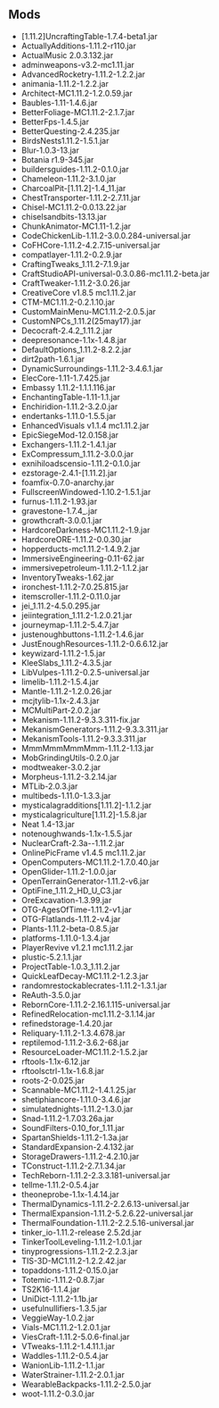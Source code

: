 ## Mods
* [1.11.2]UncraftingTable-1.7.4-beta1.jar
* ActuallyAdditions-1.11.2-r110.jar
* ActualMusic 2.0.3.132.jar
* adminweapons-v3.2-mc1.11.jar
* AdvancedRocketry-1.11.2-1.2.2.jar
* animania-1.11.2-1.2.2.jar
* Architect-MC1.11.2-1.2.0.59.jar
* Baubles-1.11-1.4.6.jar
* BetterFoliage-MC1.11.2-2.1.7.jar
* BetterFps-1.4.5.jar
* BetterQuesting-2.4.235.jar
* BirdsNests1.11.2-1.5.1.jar
* Blur-1.0.3-13.jar
* Botania r1.9-345.jar
* buildersguides-1.11.2-0.1.0.jar
* Chameleon-1.11.2-3.1.0.jar
* CharcoalPit-[1.11.2]-1.4_11.jar
* ChestTransporter-1.11.2-2.7.11.jar
* Chisel-MC1.11.2-0.0.13.22.jar
* chiselsandbits-13.13.jar
* ChunkAnimator-MC1.11-1.2.jar
* CodeChickenLib-1.11.2-3.0.0.284-universal.jar
* CoFHCore-1.11.2-4.2.7.15-universal.jar
* compatlayer-1.11.2-0.2.9.jar
* CraftingTweaks_1.11.2-7.1.9.jar
* CraftStudioAPI-universal-0.3.0.86-mc1.11.2-beta.jar
* CraftTweaker-1.11.2-3.0.26.jar
* CreativeCore v1.8.5 mc1.11.2.jar
* CTM-MC1.11.2-0.2.1.10.jar
* CustomMainMenu-MC1.11.2-2.0.5.jar
* CustomNPCs_1.11.2(25may17).jar
* Decocraft-2.4.2_1.11.2.jar
* deepresonance-1.1x-1.4.8.jar
* DefaultOptions_1.11.2-8.2.2.jar
* dirt2path-1.6.1.jar
* DynamicSurroundings-1.11.2-3.4.6.1.jar
* ElecCore-1.11-1.7.425.jar
* Embassy 1.11.2-1.1.1.116.jar
* EnchantingTable-1.11-1.1.jar
* Enchiridion-1.11.2-3.2.0.jar
* endertanks-1.11.0-1.5.5.jar
* EnhancedVisuals v1.1.4 mc1.11.2.jar
* EpicSiegeMod-12.0.158.jar
* Exchangers-1.11.2-1.4.1.jar
* ExCompressum_1.11.2-3.0.0.jar
* exnihiloadscensio-1.11.2-0.1.0.jar
* ezstorage-2.4.1-[1.11.2].jar
* foamfix-0.7.0-anarchy.jar
* FullscreenWindowed-1.10.2-1.5.1.jar
* furnus-1.11.2-1.93.jar
* gravestone-1.7.4_.jar
* growthcraft-3.0.0.1.jar
* HardcoreDarkness-MC1.11.2-1.9.jar
* HardcoreORE-1.11.2-0.0.30.jar
* hopperducts-mc1.11.2-1.4.9.2.jar
* ImmersiveEngineering-0.11-62.jar
* immersivepetroleum-1.11.2-1.1.2.jar
* InventoryTweaks-1.62.jar
* ironchest-1.11.2-7.0.25.815.jar
* itemscroller-1.11.2-0.11.0.jar
* jei_1.11.2-4.5.0.295.jar
* jeiintegration_1.11.2-1.2.0.21.jar
* journeymap-1.11.2-5.4.7.jar
* justenoughbuttons-1.11.2-1.4.6.jar
* JustEnoughResources-1.11.2-0.6.6.12.jar
* keywizard-1.11.2-1.5.jar
* KleeSlabs_1.11.2-4.3.5.jar
* LibVulpes-1.11.2-0.2.5-universal.jar
* limelib-1.11.2-1.5.4.jar
* Mantle-1.11.2-1.2.0.26.jar
* mcjtylib-1.1x-2.4.3.jar
* MCMultiPart-2.0.2.jar
* Mekanism-1.11.2-9.3.3.311-fix.jar
* MekanismGenerators-1.11.2-9.3.3.311.jar
* MekanismTools-1.11.2-9.3.3.311.jar
* MmmMmmMmmMmm-1.11.2-1.13.jar
* MobGrindingUtils-0.2.0.jar
* modtweaker-3.0.2.jar
* Morpheus-1.11.2-3.2.14.jar
* MTLib-2.0.3.jar
* multibeds-1.11.0-1.3.3.jar
* mysticalagradditions[1.11.2]-1.1.2.jar
* mysticalagriculture[1.11.2]-1.5.8.jar
* Neat 1.4-13.jar
* notenoughwands-1.1x-1.5.5.jar
* NuclearCraft-2.3a--1.11.2.jar
* OnlinePicFrame v1.4.5 mc1.11.2.jar
* OpenComputers-MC1.11.2-1.7.0.40.jar
* OpenGlider-1.11.2-1.0.0.jar
* OpenTerrainGenerator-1.11.2-v6.jar
* OptiFine_1.11.2_HD_U_C3.jar
* OreExcavation-1.3.99.jar
* OTG-AgesOfTime-1.11.2-v1.jar
* OTG-Flatlands-1.11.2-v4.jar
* Plants-1.11.2-beta-0.8.5.jar
* platforms-1.11.0-1.3.4.jar
* PlayerRevive v1.2.1 mc1.11.2.jar
* plustic-5.2.1.1.jar
* ProjectTable-1.0.3_1.11.2.jar
* QuickLeafDecay-MC1.11.2-1.2.3.jar
* randomrestockablecrates-1.11.2-1.3.1.jar
* ReAuth-3.5.0.jar
* RebornCore-1.11.2-2.16.1.115-universal.jar
* RefinedRelocation-mc1.11.2-3.1.14.jar
* refinedstorage-1.4.20.jar
* Reliquary-1.11.2-1.3.4.678.jar
* reptilemod-1.11.2-3.6.2-68.jar
* ResourceLoader-MC1.11.2-1.5.2.jar
* rftools-1.1x-6.12.jar
* rftoolsctrl-1.1x-1.6.8.jar
* roots-2-0.025.jar
* Scannable-MC1.11.2-1.4.1.25.jar
* shetiphiancore-1.11.0-3.4.6.jar
* simulatednights-1.11.2-1.3.0.jar
* Snad-1.11.2-1.7.03.26a.jar
* SoundFilters-0.10_for_1.11.jar
* SpartanShields-1.11.2-1.3a.jar
* StandardExpansion-2.4.132.jar
* StorageDrawers-1.11.2-4.2.10.jar
* TConstruct-1.11.2-2.7.1.34.jar
* TechReborn-1.11.2-2.3.3.181-universal.jar
* tellme-1.11.2-0.5.4.jar
* theoneprobe-1.1x-1.4.14.jar
* ThermalDynamics-1.11.2-2.2.6.13-universal.jar
* ThermalExpansion-1.11.2-5.2.6.22-universal.jar
* ThermalFoundation-1.11.2-2.2.5.16-universal.jar
* tinker_io-1.11.2-release 2.5.2d.jar
* TinkerToolLeveling-1.11.2-1.0.1.jar
* tinyprogressions-1.11.2-2.2.3.jar
* TIS-3D-MC1.11.2-1.2.2.42.jar
* topaddons-1.11.2-0.15.0.jar
* Totemic-1.11.2-0.8.7.jar
* TS2K16-1.1.4.jar
* UniDict-1.11.2-1.1b.jar
* usefulnullifiers-1.3.5.jar
* VeggieWay-1.0.2.jar
* Vials-MC1.11.2-1.2.0.1.jar
* ViesCraft-1.11.2-5.0.6-final.jar
* VTweaks-1.11.2-1.4.11.1.jar
* Waddles-1.11.2-0.5.4.jar
* WanionLib-1.11.2-1.1.jar
* WaterStrainer-1.11.2-2.0.1.jar
* WearableBackpacks-1.11.2-2.5.0.jar
* woot-1.11.2-0.3.0.jar
